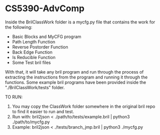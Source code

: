 # CS5390-AdvComp

Inside the BrilClassWork folder is a mycfg.py file that contains the work for the following:
- Basic Blocks and MyCFG program
- Path Length Function
- Reverse Postorder Function
- Back Edge Function
- Is Reducible Function
- Some Test bril files

With that, it will take any bril program and run through the process of extracting the instructions from the program and running it through the functions. Some example bril programs have been provided inside the "./BrilClassWork/tests" folder.

TO RUN:
1. You may copy the ClassWork folder somewhere in the original bril repo to find it easier to run and test.
2. Run with: bril2json < ./path/to/tests/example.bril | python3 ./path/to/mycfg.py
3. Example: bril2json < ./tests/branch_jmp.bril | python3 ./mycfg.py
